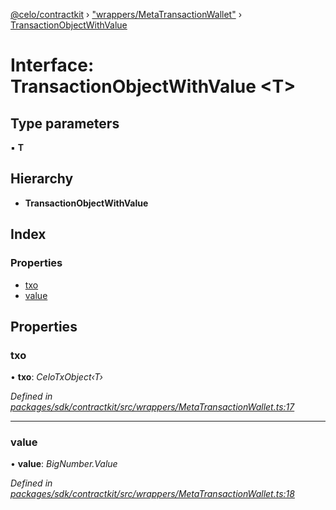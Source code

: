 [@celo/contractkit](../README.md) › ["wrappers/MetaTransactionWallet"](../modules/_wrappers_metatransactionwallet_.md) › [TransactionObjectWithValue](_wrappers_metatransactionwallet_.transactionobjectwithvalue.md)

# Interface: TransactionObjectWithValue <**T**>

## Type parameters

▪ **T**

## Hierarchy

* **TransactionObjectWithValue**

## Index

### Properties

* [txo](_wrappers_metatransactionwallet_.transactionobjectwithvalue.md#txo)
* [value](_wrappers_metatransactionwallet_.transactionobjectwithvalue.md#value)

## Properties

###  txo

• **txo**: *CeloTxObject‹T›*

*Defined in [packages/sdk/contractkit/src/wrappers/MetaTransactionWallet.ts:17](https://github.com/celo-org/celo-monorepo/blob/master/packages/sdk/contractkit/src/wrappers/MetaTransactionWallet.ts#L17)*

___

###  value

• **value**: *BigNumber.Value*

*Defined in [packages/sdk/contractkit/src/wrappers/MetaTransactionWallet.ts:18](https://github.com/celo-org/celo-monorepo/blob/master/packages/sdk/contractkit/src/wrappers/MetaTransactionWallet.ts#L18)*
